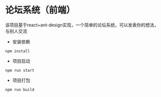 # 论坛系统（前端）

​	该项目基于react+ant-design实现，一个简单的论坛系统，可以发表你的想法，与别人交流



- 安装依赖

```
npm install
```

- 项目启动

```
npm run start
```

- 项目打包

```
npm run build
```


